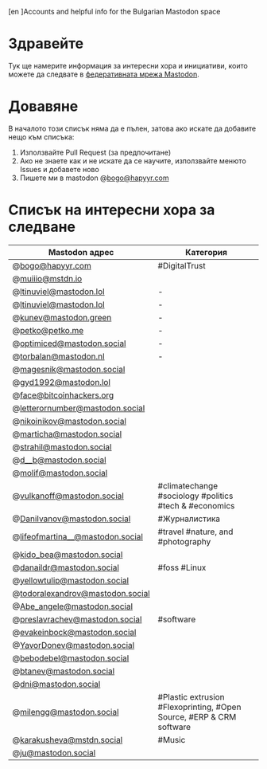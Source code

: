 [en ]Accounts and helpful info for the Bulgarian Mastodon space

# Здравейте
Тук ще намерите информация за интересни хора и инициативи, които можете да следвате в [федеративната мрежа Mastodon](https://docs.joinmastodon.org/).

# Довавяне
В началото този списък няма да е пълен, затова ако искате да добавите нещо към списъка:

1. Използвайте Pull Request (за предпочитане) 
2. Aко не знаете как и не искате да се научите, използвайте менюто Issues и добавете ново
3. Пишете ми в mastodon \@bogo@hapyyr.com 


# Списък на интересни хора за следване

| Mastodon адрес  | Категория |
| ------------- | ------------- |
|@bogo@hapyyr.com | #DigitalTrust |
|@muiiio@mstdn.io | |
|@ltinuviel@mastodon.lol | - |
|@ltinuviel@mastodon.lol | - |
|@kunev@mastodon.green | - |
|@petko@petko.me |-  |
|@optimiced@mastodon.social | - |
|@torbalan@mastodon.nl |- |
|@magesnik@mastodon.social |  |
|@gyd1992@mastodon.lol |  |
|@face@bitcoinhackers.org |  |
|@letterornumber@mastodon.social |  |
|@nikoinikov@mastodon.social|  |
|@marticha@mastodon.social |  |
|@strahil@mastodon.social |  |
|@d__b@mastodon.social|  |
|@molif@mastodon.social |  |
|@vulkanoff@mastodon.social |  #climatechange #sociology #politics #tech & #economics   |
|@DaniIvanov@mastodon.social | #Журналистика |
|@lifeofmartina__@mastodon.social| #travel  #nature, and #photography   |
|@kido_bea@mastodon.social|  |
|@danaildr@mastodon.social| #foss #Linux |
|@yellowtulip@mastodon.social|  |
|@todoralexandrov@mastodon.social|  |
|@Abe_angele@mastodon.social|  |
|@preslavrachev@mastodon.social| #software |
|@evakeinbock@mastodon.social|  |
|@YavorDonev@mastodon.social|  |
|@bebodebel@mastodon.social|  |
|@btanev@mastodon.social|  |
|@dni@mastodon.social|  |
|@milengg@mastodon.social| #Plastic extrusion #Flexoprinting, #Open Source, #ERP & CRM software|
|@karakusheva@mstdn.social| #Music|
|@ju@mastodon.social|
